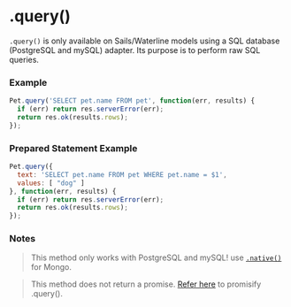 # .query()

`.query()` is only available on Sails/Waterline models using a SQL database (PostgreSQL and mySQL) adapter.  Its purpose is to perform raw SQL queries.


### Example

```js
Pet.query('SELECT pet.name FROM pet', function(err, results) {
  if (err) return res.serverError(err);
  return res.ok(results.rows);
});
```

### Prepared Statement Example

```js
Pet.query({
  text: 'SELECT pet.name FROM pet WHERE pet.name = $1',
  values: [ "dog" ]
}, function(err, results) {
  if (err) return res.serverError(err);
  return res.ok(results.rows);
});
```

### Notes
> This method only works with PostgreSQL and mySQL! use [`.native()`](./native.md) for Mongo.

> This method does not return a promise. [Refer here](http://stackoverflow.com/questions/21886630/how-to-use-model-query-with-promises-in-sailsjs-waterline) to promisify .query().





<docmeta name="displayName" value=".query()">
<docmeta name="pageType" value="method">
